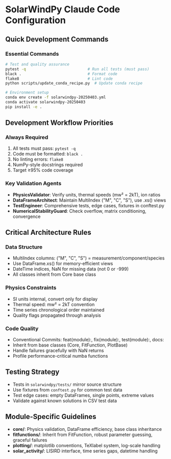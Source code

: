 # SolarWindPy Claude Code Configuration

## Quick Development Commands

### Essential Commands
```bash
# Test and quality assurance
pytest -q                           # Run all tests (must pass)
black .                             # Format code
flake8                              # Lint code
python scripts/update_conda_recipe.py  # Update conda recipe

# Environment setup
conda env create -f solarwindpy-20250403.yml
conda activate solarwindpy-20250403
pip install -e .
```

## Development Workflow Priorities

### Always Required
1. All tests must pass: `pytest -q`
2. Code must be formatted: `black .`
3. No linting errors: `flake8`
4. NumPy-style docstrings required
5. Target ≥95% code coverage

### Key Validation Agents
- **PhysicsValidator**: Verify units, thermal speeds (mw² = 2kT), ion ratios
- **DataFrameArchitect**: Maintain MultiIndex ("M", "C", "S"), use .xs() views
- **TestEngineer**: Comprehensive tests, edge cases, fixtures in conftest.py
- **NumericalStabilityGuard**: Check overflow, matrix conditioning, convergence

## Critical Architecture Rules

### Data Structure
- MultiIndex columns: ("M", "C", "S") = measurement/component/species
- Use DataFrame.xs() for memory-efficient views
- DateTime indices, NaN for missing data (not 0 or -999)
- All classes inherit from Core base class

### Physics Constraints
- SI units internal, convert only for display
- Thermal speed: mw² = 2kT convention
- Time series chronological order maintained
- Quality flags propagated through analysis

### Code Quality
- Conventional Commits: feat(module):, fix(module):, test(module):, docs:
- Inherit from base classes (Core, FitFunction, PlotBase)
- Handle failures gracefully with NaN returns
- Profile performance-critical numba functions

## Testing Strategy
- Tests in `solarwindpy/tests/` mirror source structure
- Use fixtures from `conftest.py` for common test data
- Test edge cases: empty DataFrames, single points, extreme values
- Validate against known solutions in CSV test data

## Module-Specific Guidelines
- **core/**: Physics validation, DataFrame efficiency, base class inheritance
- **fitfunctions/**: Inherit from FitFunction, robust parameter guessing, graceful failures
- **plotting/**: matplotlib conventions, TeXlabel system, log-scale handling
- **solar_activity/**: LISIRD interface, time series gaps, datetime handling